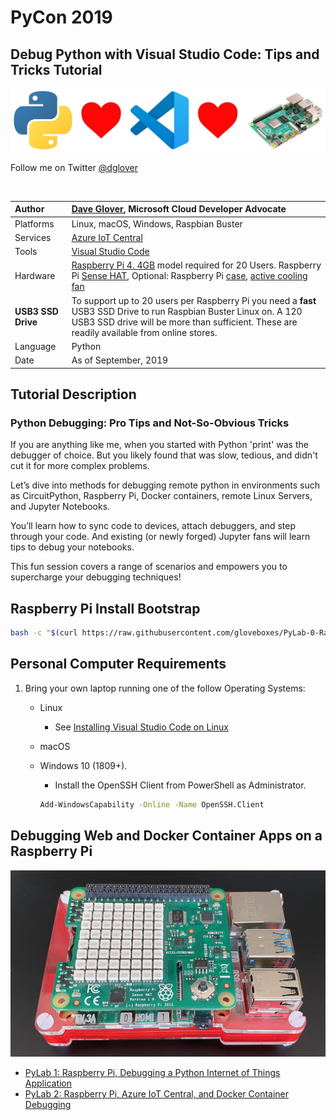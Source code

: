 # PyCon 2019

## Debug Python with Visual Studio Code: Tips and Tricks Tutorial

![](resources/python-loves-vscode-raspberrypi.jpg)

Follow me on Twitter [@dglover](https://twitter.com/dglover)

<br/>

|Author|[Dave Glover](https://developer.microsoft.com/en-us/advocates/dave-glover?WT.mc_id=pycon-blog-dglover), Microsoft Cloud Developer Advocate |
|:----|:---|
|Platforms | Linux, macOS, Windows, Raspbian Buster|
|Services | [Azure IoT Central](https://docs.microsoft.com/en-us/azure/iot-central/?WT.mc_id=pycon-blog-dglover) |
|Tools| [Visual Studio Code](https://code.visualstudio.com?WT.mc_id=pycon-blog-dglover)|
|Hardware | [Raspberry Pi 4. 4GB](https://www.raspberrypi.org/products/raspberry-pi-4-model-b/) model required for 20 Users. Raspberry Pi [Sense HAT](https://www.raspberrypi.org/products/sense-hat/), Optional: Raspberry Pi [case](https://shop.pimoroni.com/products/pibow-coupe-4?variant=29210100138067), [active cooling fan](https://shop.pimoroni.com/products/fan-shim)
|**USB3 SSD Drive**| To support up to 20 users per Raspberry Pi you need a **fast** USB3 SSD Drive to run Raspbian Buster Linux on. A 120 USB3 SSD drive will be more than sufficient. These are readily available from online stores.
|Language| Python|
|Date|As of September, 2019|

## Tutorial Description

### Python Debugging: Pro Tips and Not-So-Obvious Tricks

If you are anything like me, when you started with Python 'print' was the debugger of choice. But you likely found that was slow, tedious, and didn't cut it for more complex problems.

Let’s dive into methods for debugging remote python in environments such as CircuitPython, Raspberry Pi, Docker containers, remote Linux Servers, and Jupyter Notebooks.

You’ll learn how to sync code to devices, attach debuggers, and step through your code. And existing (or newly forged) Jupyter fans will learn tips to debug your notebooks.

This fun session covers a range of scenarios and empowers you to supercharge your debugging techniques!

## Raspberry Pi Install Bootstrap

```bash
bash -c "$(curl https://raw.githubusercontent.com/gloveboxes/PyLab-0-Raspberry-Pi-Set-Up/master/setup.sh)"
```

## Personal Computer Requirements

1. Bring your own laptop running one of the follow Operating Systems:

    - Linux
        - See [Installing Visual Studio Code on Linux](https://code.visualstudio.com/docs/setup/linux)
    - macOS
    - Windows 10 (1809+).
        - Install the OpenSSH Client from PowerShell as Administrator.

        ```bash
        Add-WindowsCapability -Online -Name OpenSSH.Client
        ```

## Debugging Web and Docker Container Apps on a Raspberry Pi

![](resources/rpi4-pi-sense-hat.jpg)

- [PyLab 1: Raspberry Pi, Debugging a Python Internet of Things Application](https://gloveboxes.github.io/PyLab-1-Debugging-a-Python-Internet-of-Things-Application/)
- [PyLab 2: Raspberry Pi, Azure IoT Central, and Docker Container Debugging](https://gloveboxes.github.io/PyLab-2-Python-Azure-IoT-Central-and-Docker-Container-Debugging/)


<!-- ## Dev.to (Works with Google Translate)

- [Lab 1: Remote Debugging a Raspberry Pi Flask Web Application]()

- [Lab 2: Raspberry Pi, Python, IoT Central, and Docker Container Debugging]() -->